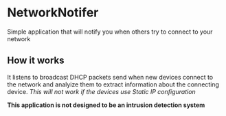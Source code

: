 # NetworkNotifer
Simple application that will notify you when others try to connect to your network

## How it works 
It listens to broadcast DHCP packets send when new devices connect to the network and analyize them to extract information about the connecting device.
*This will not work if the devices use Static IP configuration*

**This application is not designed to be an intrusion detection system**
